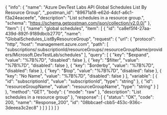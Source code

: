 {
  "info": {
    "name": "Azure DevTest Labs API Global Schedules List By Resource Group",
    "_postman_id": "89671a18-e62d-4dcf-a6c1-f3a24eaceefe",
    "description": "List schedules in a resource group.",
    "schema": "https://schema.getpostman.com/json/collection/v2.0.0/"
  },
  "item": [
    {
      "name": "global schedules",
      "item": [
        {
          "id": "ca8ef5f4-27aa-439d-892f-9189dbcb2770",
          "name": "GlobalSchedules_ListByResourceGroup",
          "request": {
            "url": {
              "protocol": "http",
              "host": "management.azure.com",
              "path": [
                "subscriptions/:subscriptionId/resourceGroups/:resourceGroupName/providers/Microsoft.DevTestLab/schedules"
              ],
              "query": [
                {
                  "key": "$expand",
                  "value": "%7B%7D",
                  "disabled": false
                },
                {
                  "key": "$filter",
                  "value": "%7B%7D",
                  "disabled": false
                },
                {
                  "key": "$orderby",
                  "value": "%7B%7D",
                  "disabled": false
                },
                {
                  "key": "$top",
                  "value": "%7B%7D",
                  "disabled": false
                },
                {
                  "key": "No Name",
                  "value": "%7B%7D",
                  "disabled": false
                }
              ],
              "variable": [
                {
                  "id": "subscriptionId",
                  "value": "subscriptionId",
                  "type": "string"
                },
                {
                  "id": "resourceGroupName",
                  "value": "resourceGroupName",
                  "type": "string"
                }
              ]
            },
            "method": "GET",
            "body": {
              "mode": "raw"
            },
            "description": "List schedules in a resource group"
          },
          "response": [
            {
              "status": "OK",
              "code": 200,
              "name": "Response_200",
              "id": "08bbcaef-cbb5-453c-936c-3deeea3c2ec8"
            }
          ]
        }
      ]
    }
  ]
}